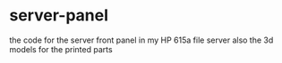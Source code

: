 server-panel
============

the code for the server front panel in my HP 615a file server
also the 3d models for the printed parts
